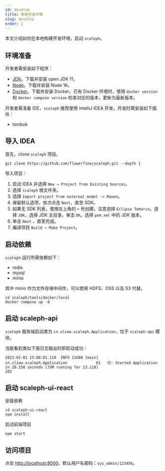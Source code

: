 ```yaml
---
id: develop
title: 本地开发环境
slug: develop
order: 1
---
```


本文介绍如何在本地构建开发环境，启动 `scaleph`。

## 环境准备

开发者需安装如下程序：

- [JDK](https://adoptium.net/zh-CN/temurin/archive/)。下载并安装 open JDK 11。
- [Node](https://nodejs.org/en/download/releases/)。下载并安装 Node 16。
- [Docker](https://docs.docker.com/get-docker/)。下载并安装 Docker，已有 Docker 环境时，使用 `docker version` 和 `docker compose version` 检查对应的版本，更新为最新版本。

开发者需准备 IDE，`scaleph` 推荐使用 IntelliJ IDEA 开发，开发时需安装如下插件：

- lombok

## 导入 IDEA

首先，clone `scaleph` 项目。

```shell
git clone https://github.com/flowerfine/scaleph.git --depth 1
```

导入项目：

1. 启动 IDEA 并选择 `New → Project from Existing Sources`。
2. 选择 `scaleph` 根文件夹。
3. 选择 `Import project from external model -> Maven`。
4. 保留默认选项，依次点击 `Next`，直至 SDK。
5. 如果无 SDK 列表，使用左上角的 `+` 号创建，注意选择 `Eclipse Temurin`。选择 `JDK`，选择 JDK 主目录，单击 `OK`。选择 `pom.xml` 中的 JDK 版本。
6. 单击 `Next` ，直至完成。
7. 编译项目 `Build → Make Project`。

## 启动依赖

`scaleph` 运行所需依赖如下：

- redis
- mysql
- minio

其中 minio 作为文件存储中间件，可以使用 HDFS、OSS 以及 S3 代替。

```shell
cd scaleph/tools/docker/local
docker compose up -d
```

## 启动 scaleph-api

`scaleph` 服务端启动类为 `cn.sliew.scaleph.Application`，位于 `scaleph-api` 模块。

当能看到类似下面日志输出时即启动成功：

```
2023-02-01 15:08:01.110  INFO 11680 [main] cn.sliew.scaleph.Application             61   行: Started Application in 20.158 seconds (JVM running for 23.118)
202
```

## 启动 scaleph-ui-react

安装依赖

```shell
cd scaleph-ui-react
npm install
```

启动前端项目

```shell
npm start
```

## 访问项目

点击 [http://localhost:8000](http://localhost:8000)，默认用户名密码：`sys_admin/123456`。
